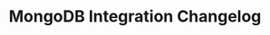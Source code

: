 ---
title: "MongoDB Integration Changelog"
permalink: /integrations/databases/mongodb/changelog
summary: "Updates about the MongoDB integration from the Stitch team."
input: false
show-in-menus: false

layout: changelog
content-type: "changelog-entry-list"
connection-type: "integration"

key: "mongodb-integration-changelog"

name: "mongodb"
display_name: "MongoDB"
---